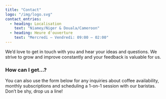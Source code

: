 ```yaml
---
title: "Contact"
logo: "/img/logo.svg"
contact_entries:
  - heading: Localisation
    text: "Niamey/Niger & Douala/Cameroon"
  - heading: Heure d'ouverture
    text: "Mercredi – Vendredi: 09:00 – 02:00"
---
```


We’d love to get in touch with you and hear your ideas and
questions. We strive to grow and improve constantly and your feedback
is valuable for us.

<h3 class="f4 b lh-title mb2">How can I get…?</h3>

You can also use the form below for any inquiries about coffee
availability, monthly subscriptions and scheduling a 1-on-1 session
with our baristas. Don’t be shy, drop us a line!
